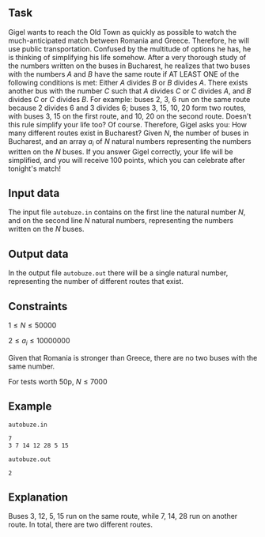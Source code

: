 ## Task

Gigel wants to reach the Old Town as quickly as possible to watch the much-anticipated match between Romania and Greece. Therefore, he will use public transportation. Confused by the multitude of options he has, he is thinking of simplifying his life somehow. After a very thorough study of the numbers written on the buses in Bucharest, he realizes that two buses with the numbers $A$ and $B$ have the same route if AT LEAST ONE of the following conditions is met: Either $A$ divides $B$ or $B$ divides $A$. There exists another bus with the number $C$ such that $A$ divides $C$ or $C$ divides $A$, and $B$ divides $C$ or $C$ divides $B$. For example: buses $2$, $3$, $6$ run on the same route because $2$ divides $6$ and $3$ divides $6$; buses $3$, $15$, $10$, $20$ form two routes, with buses $3$, $15$ on the first route, and $10$, $20$ on the second route. Doesn't this rule simplify your life too? Of course. Therefore, Gigel asks you: How many different routes exist in Bucharest? Given $N$, the number of buses in Bucharest, and an array $a_i$ of $N$ natural numbers representing the numbers written on the $N$ buses. If you answer Gigel correctly, your life will be simplified, and you will receive $100$ points, which you can celebrate after tonight's match!

## Input data

The input file `autobuze.in` contains on the first line the natural number $N$, and on the second line $N$ natural numbers, representing the numbers written on the $N$ buses.

## Output data

In the output file `autobuze.out` there will be a single natural number, representing the number of different routes that exist.

## Constraints

$1 \leq N \leq 50000$

$2 \leq a_i \leq 10000000$

Given that Romania is stronger than Greece, there are no two buses with the same number.

For tests worth $50$p, $N \leq 7000$

## Example

`autobuze.in`
```
7
3 7 14 12 28 5 15
```

`autobuze.out`
```
2
```

## Explanation

Buses $3$, $12$, $5$, $15$ run on the same route, while $7$, $14$, $28$ run on another route. In total, there are two different routes.